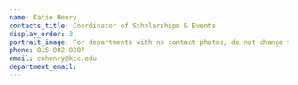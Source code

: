 ```yaml
---
name: Katie Henry
contacts_title: Coordinator of Scholarships & Events
display_order: 3
portrait_image: For departments with no contact photos, do not change this field.
phone: 815-802-8287
email: cohenry@kcc.edu
department_email:
---
```

